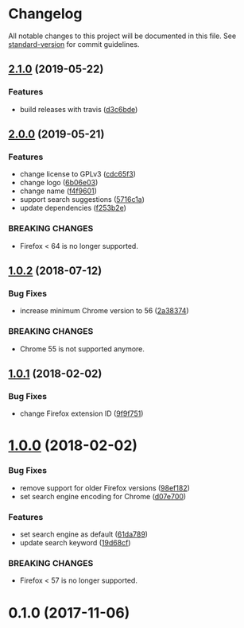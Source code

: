 # Changelog

All notable changes to this project will be documented in this file. See [standard-version](https://github.com/conventional-changelog/standard-version) for commit guidelines.

## [2.1.0](https://github.com/dessant/search-google-us/compare/v2.0.0...v2.1.0) (2019-05-22)


### Features

* build releases with travis ([d3c6bde](https://github.com/dessant/search-google-us/commit/d3c6bde))



## [2.0.0](https://github.com/dessant/search-google-us/compare/v1.0.2...v2.0.0) (2019-05-21)


### Features

* change license to GPLv3 ([cdc65f3](https://github.com/dessant/search-google-us/commit/cdc65f3))
* change logo ([6b06e03](https://github.com/dessant/search-google-us/commit/6b06e03))
* change name ([f4f9601](https://github.com/dessant/search-google-us/commit/f4f9601))
* support search suggestions ([5716c1a](https://github.com/dessant/search-google-us/commit/5716c1a))
* update dependencies ([f253b2e](https://github.com/dessant/search-google-us/commit/f253b2e))


### BREAKING CHANGES

* Firefox < 64 is no longer supported.



<a name="1.0.2"></a>
## [1.0.2](https://github.com/dessant/google-us-search-provider/compare/v1.0.1...v1.0.2) (2018-07-12)


### Bug Fixes

* increase minimum Chrome version to 56 ([2a38374](https://github.com/dessant/google-us-search-provider/commit/2a38374))


### BREAKING CHANGES

* Chrome 55 is not supported anymore.



<a name="1.0.1"></a>
## [1.0.1](https://github.com/dessant/google-us-search-provider/compare/v1.0.0...v1.0.1) (2018-02-02)


### Bug Fixes

* change Firefox extension ID ([9f9f751](https://github.com/dessant/google-us-search-provider/commit/9f9f751))



<a name="1.0.0"></a>
# [1.0.0](https://github.com/dessant/google-us-search-provider/compare/v0.1.0...v1.0.0) (2018-02-02)


### Bug Fixes

* remove support for older Firefox versions ([98ef182](https://github.com/dessant/google-us-search-provider/commit/98ef182))
* set search engine encoding for Chrome ([d07e700](https://github.com/dessant/google-us-search-provider/commit/d07e700))


### Features

* set search engine as default ([61da789](https://github.com/dessant/google-us-search-provider/commit/61da789))
* update search keyword ([19d68cf](https://github.com/dessant/google-us-search-provider/commit/19d68cf))


### BREAKING CHANGES

* Firefox < 57 is no longer supported.



<a name="0.1.0"></a>
# 0.1.0 (2017-11-06)
